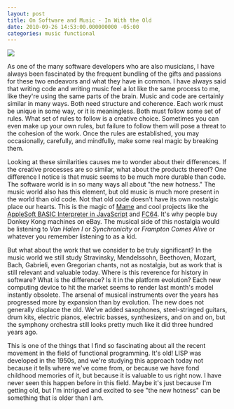 ```yaml
---
layout: post
title: On Software and Music - In With the Old
date: 2010-09-26 14:53:00.000000000 -05:00
categories: music functional
---
```

<img border="0" src="http://www.torontoist.com/attachments/toronto_erinb/2007_01_25tso.jpg" />

As one of the many software developers who are also musicians, I have always been fascinated by the frequent bundling of the gifts and passions for these two endeavors and what they have in common. I have always said that writing code and writing music feel a lot like the same process to me, like they're using the same parts of the brain. Music and code are certainly similar in many ways. Both need structure and coherence. Each work must be unique in some way, or it is meaningless. Both must follow some set of rules. What set of rules to follow is a creative choice. Sometimes you can even make up your own rules, but failure to follow them will pose a threat to the cohesion of the work. Once the rules are established, you may occasionally, carefully, and mindfully, make some real magic by breaking them.

Looking at these similarities causes me to wonder about their differences. If the creative processes are so similar, what about the products thereof? One difference I notice is that music seems to be much more durable than code. The software world is in so many ways all about "the new hotness." The music world also has this element, but old music is much more present in the world than old code. Not that old code doesn't have its own nostalgic place our hearts. This is the magic of <a href="http://mamedev.org/">Mame</a> and cool projects like the <a href="http://www.calormen.com/Applesoft/">AppleSoft BASIC Interpreter in JavaScript</a> and <a href="http://codeazur.com.br/stuff/fc64_final/">FC64</a>. It's why people buy Donkey Kong machines on eBay. The musical side of this nostalgia would be listening to <i>Van Halen I</i> or <i>Synchronicity</i> or <i>Frampton Comes Alive</i> or whatever you remember listening to as a kid.

But what about the work that we consider to be truly significant? In the music world we still study Stravinsky, Mendelssohn, Beethoven, Mozart, Bach, Gabrieli, even Gregorian chants, not as nostalgia, but as work that is still relevant and valuable today. Where is this reverence for history in software? What is the difference? Is it in the platform evolution? Each new computing device to hit the market seems to render last month's model instantly obsolete. The arsenal of musical instruments over the years has progressed more by expansion than by evolution. The new does not generally displace the old. We've added saxophones, steel-stringed guitars, drum kits, electric pianos, electric basses, synthesizers, and on and on, but the symphony orchestra still looks pretty much like it did three hundred years ago.

This is one of the things that I find so fascinating about all the recent movement in the field of functional programming. It's old! LISP was developed in the 1950s, and we're studying this approach today not because it tells where we've come from, or because we have fond childhood memories of it, but because it is valuable to us right now. I have never seen this happen before in this field. Maybe it's just because I'm getting old, but I'm intrigued and excited to see "the new hotness" can be something that is older than I am.
